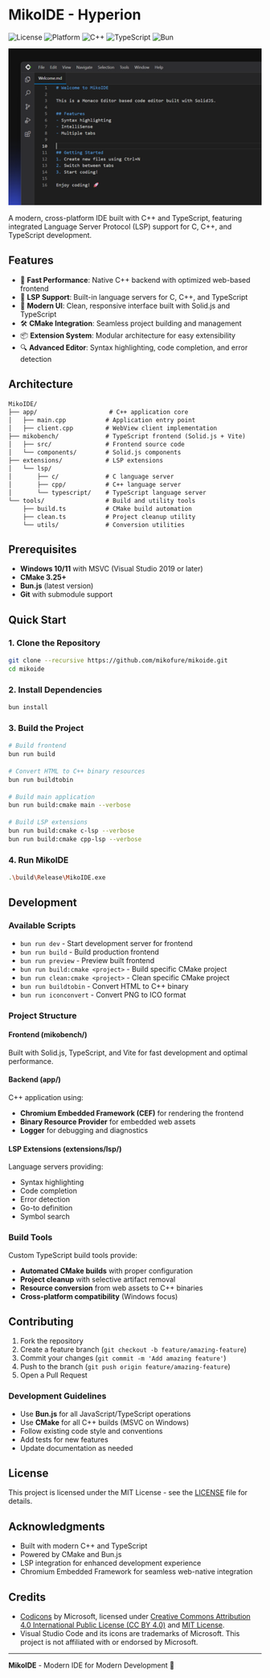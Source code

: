 # MikoIDE - Hyperion

![License](https://img.shields.io/badge/license-MIT-blue.svg)
![Platform](https://img.shields.io/badge/platform-Windows-blue.svg)
![C++](https://img.shields.io/badge/C%2B%2B-17-blue.svg)
![TypeScript](https://img.shields.io/badge/TypeScript-5.0-blue.svg)
![Bun](https://img.shields.io/badge/Bun-latest-orange.svg)

<img src="docs/resources/app.png">

A modern, cross-platform IDE built with C++ and TypeScript, featuring integrated Language Server Protocol (LSP) support for C, C++, and TypeScript development.

## Features

- 🚀 **Fast Performance**: Native C++ backend with optimized web-based frontend
- 🔧 **LSP Support**: Built-in language servers for C, C++, and TypeScript
- 🎨 **Modern UI**: Clean, responsive interface built with Solid.js and TypeScript
- 🛠️ **CMake Integration**: Seamless project building and management
- 📦 **Extension System**: Modular architecture for easy extensibility
- 🔍 **Advanced Editor**: Syntax highlighting, code completion, and error detection

## Architecture

```
MikoIDE/
├── app/                    # C++ application core
│   ├── main.cpp           # Application entry point
│   ├── client.cpp         # WebView client implementation
├── mikobench/             # TypeScript frontend (Solid.js + Vite)
│   ├── src/               # Frontend source code
│   └── components/        # Solid.js components
├── extensions/            # LSP extensions
│   └── lsp/
│       ├── c/             # C language server
│       ├── cpp/           # C++ language server
│       └── typescript/    # TypeScript language server
└── tools/                 # Build and utility tools
    ├── build.ts           # CMake build automation
    ├── clean.ts           # Project cleanup utility
    └── utils/             # Conversion utilities
```

## Prerequisites

- **Windows 10/11** with MSVC (Visual Studio 2019 or later)
- **CMake 3.25+**
- **Bun.js** (latest version)
- **Git** with submodule support

## Quick Start

### 1. Clone the Repository

```bash
git clone --recursive https://github.com/mikofure/mikoide.git
cd mikoide
```

### 2. Install Dependencies

```bash
bun install
```

### 3. Build the Project

```bash
# Build frontend
bun run build

# Convert HTML to C++ binary resources
bun run buildtobin

# Build main application
bun run build:cmake main --verbose

# Build LSP extensions
bun run build:cmake c-lsp --verbose
bun run build:cmake cpp-lsp --verbose
```

### 4. Run MikoIDE

```bash
.\build\Release\MikoIDE.exe
```

## Development

### Available Scripts

- `bun run dev` - Start development server for frontend
- `bun run build` - Build production frontend
- `bun run preview` - Preview built frontend
- `bun run build:cmake <project>` - Build specific CMake project
- `bun run clean:cmake <project>` - Clean specific CMake project
- `bun run buildtobin` - Convert HTML to C++ binary
- `bun run iconconvert` - Convert PNG to ICO format

### Project Structure

#### Frontend (mikobench/)
Built with Solid.js, TypeScript, and Vite for fast development and optimal performance.

#### Backend (app/)
C++ application using:
- **Chromium Embedded Framework (CEF)** for rendering the frontend
- **Binary Resource Provider** for embedded web assets
- **Logger** for debugging and diagnostics

#### LSP Extensions (extensions/lsp/)
Language servers providing:
- Syntax highlighting
- Code completion
- Error detection
- Go-to definition
- Symbol search

### Build Tools

Custom TypeScript build tools provide:
- **Automated CMake builds** with proper configuration
- **Project cleanup** with selective artifact removal
- **Resource conversion** from web assets to C++ binaries
- **Cross-platform compatibility** (Windows focus)

## Contributing

1. Fork the repository
2. Create a feature branch (`git checkout -b feature/amazing-feature`)
3. Commit your changes (`git commit -m 'Add amazing feature'`)
4. Push to the branch (`git push origin feature/amazing-feature`)
5. Open a Pull Request

### Development Guidelines

- Use **Bun.js** for all JavaScript/TypeScript operations
- Use **CMake** for all C++ builds (MSVC on Windows)
- Follow existing code style and conventions
- Add tests for new features
- Update documentation as needed

## License

This project is licensed under the MIT License - see the [LICENSE](LICENSE) file for details.

## Acknowledgments

- Built with modern C++ and TypeScript
- Powered by CMake and Bun.js
- LSP integration for enhanced development experience
- Chromium Embedded Framework for seamless web-native integration

## Credits

- [Codicons](https://github.com/microsoft/vscode-codicons) by Microsoft, licensed under [Creative Commons Attribution 4.0 International Public License (CC BY 4.0)](https://creativecommons.org/licenses/by/4.0/legalcode) and [MIT License](https://opensource.org/licenses/MIT).
- Visual Studio Code and its icons are trademarks of Microsoft. This project is not affiliated with or endorsed by Microsoft.

---
**MikoIDE** - Modern IDE for Modern Development 🚀